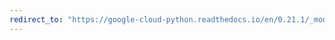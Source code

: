 ```yaml
---
redirect_to: "https://google-cloud-python.readthedocs.io/en/0.21.1/_modules/google/cloud/bigtable/table.html"
---
```

